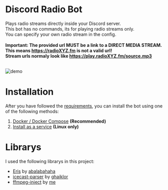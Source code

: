 <h1>Discord Radio Bot</h1>

Plays radio streams directly inside your Discord server.<br />
This bot has no commands, its for playing radio streams only.<br />
You can specify your own radio stream in the config.<br>
<br>
<b>
Important: The provided url MUST be a link to a DIRECT MEDIA STREAM. This means https://radioXYZ.fm is not a valid url!<br>
Stream urls normaly look like https://play.radioXYZ.fm/source.mp3
</b>

<br>

<img src="https://i.imgur.com/lzF9Fr0.png" alt="demo">

<h1>Installation</h1>

After you have followed the <a href="docs/requirements.md">requirements</a>, you can install the bot using one of the following methods:

1. <a href="docs/docker.md">Docker / Docker Compose</a> <b>(Recommended)</b>
2. <a href="docs/service.md">Install as a service</a> <b>(Linux only)</b>

<h1>Librarys</h1>

I used the following librarys in this project:

- <a href="//github.com/abalabahaha/eris">Eris</a> by <a href="//github.com/abalabahaha">abalabahaha</a>
- <a href="//github.com/ghaiklor/icecast-parser">icecast-parser</a> by <a href="//github.com/ghaiklor">ghaiklor</a>
- <a href="//github.com/malte-linke/ffmpeg-inject">ffmpeg-inject</a> by <a href="//github.com/malte-link">me</a>
